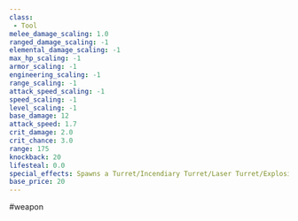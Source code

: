 ```yaml
---
class: 
 - Tool
melee_damage_scaling: 1.0
ranged_damage_scaling: -1
elemental_damage_scaling: -1
max_hp_scaling: -1
armor_scaling: -1
engineering_scaling: -1
range_scaling: -1
attack_speed_scaling: -1
speed_scaling: -1
level_scaling: -1
base_damage: 12
attack_speed: 1.7
crit_damage: 2.0
crit_chance: 3.0
range: 175
knockback: 20
lifesteal: 0.0
special_effects: Spawns a Turret/Incendiary Turret/Laser Turret/Explosive Turret
base_price: 20
---
```

#weapon